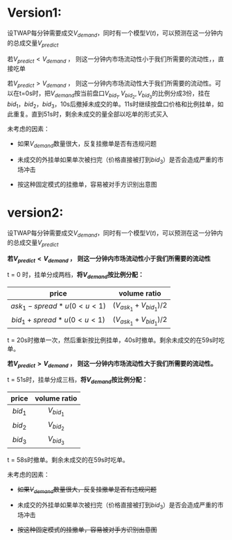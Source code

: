 # Version1:

设TWAP每分钟需要成交$V_{demand}$，同时有一个模型$V(t)$，可以预测在这一分钟内的总成交量$V_{predict}$



若$V_{predict} <  V_{demand}$ ， 则这一分钟内市场流动性小于我们所需要的流动性，，直接吃单



若$V_{predict} >  V_{demand}$ ， 则这一分钟内市场流动性大于我们所需要的流动性。可以在t=0s时，把$V_{demand}$按当前盘口$V_{bid_1},V_{bid_2},V_{bid_3}$的比例分成3份，挂在$bid_1，bid_2，bid_3$，10s后撤掉未成交的单。11s时继续按盘口价格和比例挂单，如此重复。直到51s时，剩余未成交的量全部以吃单的形式买入



未考虑的因素：

* 如果$V_{demand}$数量很大，反复挂撤单是否有违规问题

* 未成交的外挂单如果单次被扫完（价格直接被打到$bid_{3}$）是否会造成严重的市场冲击

* 按这种固定模式的挂撤单，容易被对手方识别出意图

# version2:

设TWAP每分钟需要成交$V_{demand}$，同时有一个模型$V(t)$，可以预测在这一分钟内的总成交量$V_{predict}$



**若$V_{predict} <  V_{demand}$ ， 则这一分钟内市场流动性小于我们所需要的流动性**

t = 0 时，挂单分成两档，**将$V_{demand}$按比例分配：**

|            price            |       volume ratio        |
| :-------------------------: | :-----------------------: |
| $ask_1-spread*u(0 < u < 1)$ | $(V_{ask_1}+V_{bid_1})/2$ |
| $bid_1+spread*u(0 < u < 1)$ | $(V_{ask_1}+V_{bid_1})/2$ |

t = 20s时撤单一次，然后重新按比例挂单，40s时撤单。剩余未成交的在59s时吃单。



**若$V_{predict} >  V_{demand}$ ， 则这一分钟内市场流动性大于我们所需要的流动性。**

t = 51s时，挂单分成三档，**将$V_{demand}$按比例分配：**

|  price  | volume ratio |
| :-----: | :----------: |
| $bid_1$ | $V_{bid_1}$  |
| $bid_2$ | $V_{bid_2}$  |
| $bid_3$ | $V_{bid_3}$  |

t = 58s时撤单。剩余未成交的在59s时吃单。



未考虑的因素：

* ~~如果$V_{demand}$数量很大，反复挂撤单是否有违规问题~~

* 未成交的外挂单如果单次被扫完（价格直接被打到$bid_{3}$）是否会造成严重的市场冲击

* ~~按这种固定模式的挂撤单，容易被对手方识别出意图~~





